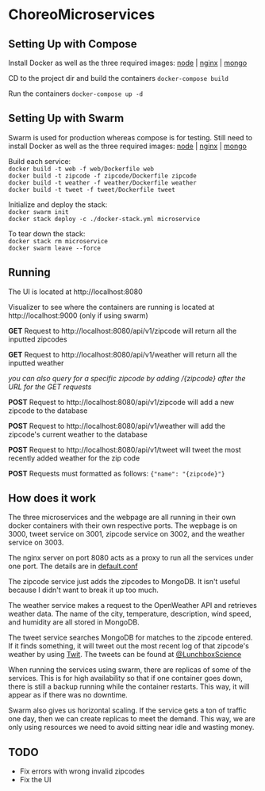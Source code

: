 # ChoreoMicroservices

## Setting Up with Compose

Install Docker as well as the three required images: [node](https://hub.docker.com/_/node) |
[nginx](https://hub.docker.com/_/nginx) | [mongo](https://hub.docker.com/_/mongo)

CD to the project dir and build the containers `docker-compose build`

Run the containers `docker-compose up -d`

## Setting Up with Swarm

Swarm is used for production whereas compose is for testing. Still need to install Docker as well as the three required images: [node](https://hub.docker.com/_/node) |
[nginx](https://hub.docker.com/_/nginx) | [mongo](https://hub.docker.com/_/mongo)

Build each service:  
`docker build -t web -f web/Dockerfile web`  
`docker build -t zipcode -f zipcode/Dockerfile zipcode`  
`docker build -t weather -f weather/Dockerfile weather`  
`docker build -t tweet -f tweet/Dockerfile tweet`  

Initialize and deploy the stack:  
`docker swarm init`  
`docker stack deploy -c ./docker-stack.yml microservice`  

To tear down the stack:  
`docker stack rm microservice`  
`docker swarm leave --force`


## Running

The UI is located at http://localhost:8080

Visualizer to see where the containers are running is located at http://localhost:9000 (only if using swarm)

**GET** Request to http://localhost:8080/api/v1/zipcode will return all the inputted zipcodes

**GET** Request to http://localhost:8080/api/v1/weather will return all the inputted weather

_you can also query for a specific zipcode by adding /{zipcode} after the URL for the GET requests_

**POST** Request to http://localhost:8080/api/v1/zipcode will add a new zipcode to the database

**POST** Request to http://localhost:8080/api/v1/weather will add the zipcode's current weather to the database

**POST** Request to http://localhost:8080/api/v1/tweet will tweet the most recently added weather for the zip code

**POST** Requests must formatted as follows: `{"name": "{zipcode}"}`

## How does it work

The three microservices and the webpage are all running in their own docker containers with their own respective ports.
The wepbage is on 3000, tweet service on 3001, zipcode service on 3002, and the weather service on 3003.

The nginx server on port 8080 acts as a proxy to run all the services under one port. The details are in [default.conf](https://github.com/dbalouek/ChoreoMicroservices/blob/express/default.conf)

The zipcode service just adds the zipcodes to MongoDB. It isn't useful because I didn't want to break it up too much.

The weather service makes a request to the OpenWeather API and retrieves weather data. The name of the city,
temperature, description, wind speed, and humidity are all stored in MongoDB.

The tweet service searches MongoDB for matches to the zipcode entered. If it finds something, it will tweet out
the most recent log of that zipcode's weather by using [Twit](https://www.npmjs.com/package/twit).
The tweets can be found at [@LunchboxScience](https://twitter.com/LunchboxScience)

When running the services using swarm, there are replicas of some of the services. This is for high availability so that if one container goes down, there is still a backup running while the container restarts. This way, it will appear as if there was no downtime.

Swarm also gives us horizontal scaling. If the service gets a ton of traffic one day, then we can create replicas to meet the demand. This way, we are only using resources we need to avoid sitting near idle and wasting money.

## TODO

- Fix errors with wrong invalid zipcodes
- Fix the UI
